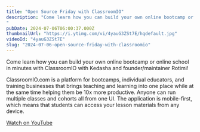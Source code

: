 ```yaml
---
title: "Open Source Friday with ClassroomIO"
description: "Come learn how you can build your own online bootcamp or online school in minutes with ClassroomIO with Kedasha and founder/maintainer Rotimi!
"
pubDate: 2024-07-06T06:00:37.000Z
thumbnailUrl: "https://i.ytimg.com/vi/4yauG3ZSt7E/hqdefault.jpg"
videoId: "4yauG3ZSt7E"
slug: "2024-07-06-open-source-friday-with-classroomio"
---
```


Come learn how you can build your own online bootcamp or online school in minutes with ClassroomIO with Kedasha and founder/maintainer Rotimi!

ClassroomIO.com is a platform for bootcamps, individual educators, and training businesses that brings teaching and learning into one place while at the same time helping them be 10x more productive. Anyone can run multiple classes and cohorts all from one UI. The application is mobile-first, which means that students can access your lesson materials from any device.

[Watch on YouTube](https://www.youtube.com/watch?v=4yauG3ZSt7E)
